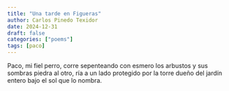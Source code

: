 ```yaml
---
title: "Una tarde en Figueras"
author: Carlos Pinedo Texidor
date: 2024-12-31
draft: false
categories: ["poems"]
tags: [paco]
---
```

Paco, mi fiel perro, corre
sepenteando con esmero
los arbustos y sus sombras
piedra al otro, ría a un lado
protegido por la torre
dueño del jardín entero
bajo el sol que lo nombra.
```¨
